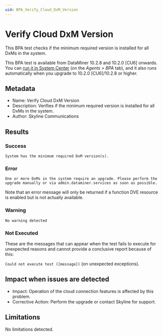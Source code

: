 ```yaml
---
uid: BPA_Verify_Cloud_DxM_Version
---
```


# Verify Cloud DxM Version

This BPA test checks if the minimum required version is installed for all DxMs in the system.

This BPA test is available from DataMiner 10.2.8 and 10.2.0 [CU6] onwards. You can [run it in System Center](xref:Running_BPA_tests) (on the *Agents > BPA* tab), and it also runs automatically when you upgrade to 10.2.0 [CU6]/10.2.8 or higher.

## Metadata

- Name: Verify Cloud DxM Version
- Description: Verifies if the minimum required version is installed for all DxMs in the system.
- Author: Skyline Communications

## Results

### Success

`System has the minimum required DxM version(s).`

### Error

`One or more DxMs in the system require an upgrade. Please perform the upgrade manually or via admin.dataminer.services as soon as possible.`

Note that an error message will only be returned if a function DVE resource is enabled but is not actually available.

### Warning

`No warning detected`

### Not Executed

These are the messages that can appear when the test fails to execute for unexpected reasons and cannot provide a conclusive report because of this:

`Could not execute test ([message])` (on unexpected exceptions).

## Impact when issues are detected

- Impact: Operation of the cloud connection features is affected by this problem.
- Corrective Action: Perform the upgrade or contact Skyline for support.

## Limitations

No limitations detected.
